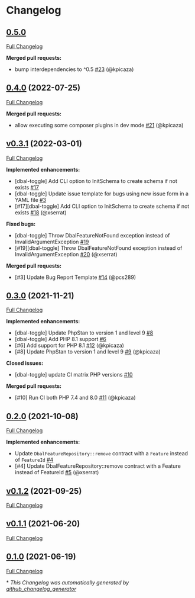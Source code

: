 # Changelog

## [0.5.0](https://github.com/pheature-flags/dbal-toggle/tree/0.5.0)

[Full Changelog](https://github.com/pheature-flags/dbal-toggle/compare/0.4.0...0.5.0)

**Merged pull requests:**

- bump interdependencies to ^0.5 [\#23](https://github.com/pheature-flags/dbal-toggle/pull/23) (@kpicaza)

## [0.4.0](https://github.com/pheature-flags/dbal-toggle/tree/0.4.0) (2022-07-25)

[Full Changelog](https://github.com/pheature-flags/dbal-toggle/compare/v0.3.1...0.4.0)

**Merged pull requests:**

- allow executing some composer plugins in dev mode [\#21](https://github.com/pheature-flags/dbal-toggle/pull/21) (@kpicaza)

## [v0.3.1](https://github.com/pheature-flags/dbal-toggle/tree/v0.3.1) (2022-03-01)

[Full Changelog](https://github.com/pheature-flags/dbal-toggle/compare/0.3.0...v0.3.1)

**Implemented enhancements:**

- \[dbal-toggle\] Add CLI option to InitSchema to create schema if not exists [\#17](https://github.com/pheature-flags/dbal-toggle/issues/17)
- \[dbal-toggle\] Update issue template for bugs using new issue form in a YAML file [\#3](https://github.com/pheature-flags/dbal-toggle/issues/3)
- \[\#17\]\[dbal-toggle\] Add CLI option to InitSchema to create schema if not exists [\#18](https://github.com/pheature-flags/dbal-toggle/pull/18) (@xserrat)

**Fixed bugs:**

- \[dbal-toggle\] Throw DbalFeatureNotFound exception instead of InvalidArgumentException [\#19](https://github.com/pheature-flags/dbal-toggle/issues/19)
- \[\#19\]\[dbal-toggle\] Throw DbalFeatureNotFound exception instead of InvalidArgumentException [\#20](https://github.com/pheature-flags/dbal-toggle/pull/20) (@xserrat)

**Merged pull requests:**

- \[\#3\] Update Bug Report Template [\#14](https://github.com/pheature-flags/dbal-toggle/pull/14) (@pcs289)

## [0.3.0](https://github.com/pheature-flags/dbal-toggle/tree/0.3.0) (2021-11-21)

[Full Changelog](https://github.com/pheature-flags/dbal-toggle/compare/0.2.0...0.3.0)

**Implemented enhancements:**

- \[dbal-toggle\] Update PhpStan to version 1 and level 9 [\#8](https://github.com/pheature-flags/dbal-toggle/issues/8)
- \[dbal-toggle\] Add PHP 8.1 support [\#6](https://github.com/pheature-flags/dbal-toggle/issues/6)
- \[\#6\] Add support for PHP 8.1 [\#12](https://github.com/pheature-flags/dbal-toggle/pull/12) (@kpicaza)
- \[\#8\] Update PhpStan to version 1 and level 9 [\#9](https://github.com/pheature-flags/dbal-toggle/pull/9) (@kpicaza)

**Closed issues:**

- \[dbal-toggle\] update CI matrix PHP versions [\#10](https://github.com/pheature-flags/dbal-toggle/issues/10)

**Merged pull requests:**

- \[\#10\] Run CI both PHP 7.4 and 8.0 [\#11](https://github.com/pheature-flags/dbal-toggle/pull/11) (@kpicaza)

## [0.2.0](https://github.com/pheature-flags/dbal-toggle/tree/0.2.0) (2021-10-08)

[Full Changelog](https://github.com/pheature-flags/dbal-toggle/compare/v0.1.2...0.2.0)

**Implemented enhancements:**

- Update `DbalFeatureRepository::remove` contract with a `Feature` instead of `FeatureId` [\#4](https://github.com/pheature-flags/dbal-toggle/issues/4)
- \[\#4\] Update DbalFeatureRepository::remove contract with a Feature instead of FeatureId [\#5](https://github.com/pheature-flags/dbal-toggle/pull/5) (@xserrat)

## [v0.1.2](https://github.com/pheature-flags/dbal-toggle/tree/v0.1.2) (2021-09-25)

[Full Changelog](https://github.com/pheature-flags/dbal-toggle/compare/v0.1.1...v0.1.2)

## [v0.1.1](https://github.com/pheature-flags/dbal-toggle/tree/v0.1.1) (2021-06-20)

[Full Changelog](https://github.com/pheature-flags/dbal-toggle/compare/0.1.0...v0.1.1)

## [0.1.0](https://github.com/pheature-flags/dbal-toggle/tree/0.1.0) (2021-06-19)

[Full Changelog](https://github.com/pheature-flags/dbal-toggle/compare/2ffb3f5f713cafc343e7cb4030ccd9ed9644831f...0.1.0)



\* *This Changelog was automatically generated by [github_changelog_generator](https://github.com/github-changelog-generator/github-changelog-generator)*
